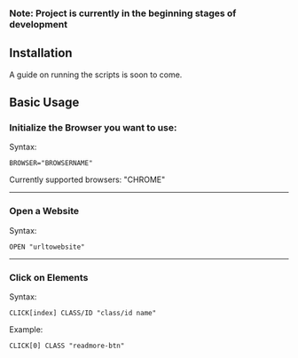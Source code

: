 ### Note: Project is currently in the beginning stages of development 


## Installation
A guide on running the scripts is soon to come.

## Basic Usage





### Initialize the Browser you want to use:

Syntax:
```
BROWSER="BROWSERNAME"
```

Currently supported browsers: "CHROME"

---



### Open a Website

Syntax:
```
OPEN "urltowebsite"
```

---



### Click on Elements

Syntax:
```
CLICK[index] CLASS/ID "class/id name"
```

Example:
```
CLICK[0] CLASS "readmore-btn"
```
